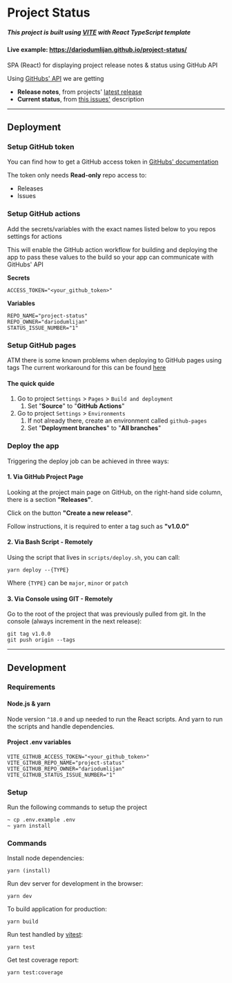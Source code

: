 # Project Status
##### This project is built using [VITE](https://vitejs.dev/) with React TypeScript template
#### Live example: https://dariodumlijan.github.io/project-status/

SPA (React) for displaying project release notes & status using GitHub API

Using [GitHubs' API](https://docs.github.com/en/rest/quickstart?apiVersion=2022-11-28) we are getting
- **Release notes**, from projects' [latest release](https://github.com/dariodumlijan/project-status/releases)
- **Current status**, from [this issues'](https://github.com/dariodumlijan/project-status/issues/1) description

---

## Deployment
### Setup GitHub token

You can find how to get a GitHub access token in [GitHubs' documentation](https://docs.github.com/en/authentication/keeping-your-account-and-data-secure/managing-your-personal-access-tokens#creating-a-fine-grained-personal-access-token)

The token only needs **Read-only** repo access to:
- Releases
- Issues

### Setup GitHub actions
Add the secrets/variables with the exact names listed below to you repos settings for actions

This will enable the GitHub action workflow for building and deploying the app to pass these values to the build so your app can communicate with GitHubs' API

**Secrets**

    ACCESS_TOKEN="<your_github_token>"

**Variables**

    REPO_NAME="project-status"
    REPO_OWNER="dariodumlijan"
    STATUS_ISSUE_NUMBER="1"

### Setup GitHub pages
ATM there is some known problems when deploying to GitHub pages using tags
The current workaround for this can be found [here](https://github.com/actions/deploy-pages/issues/151#issuecomment-1491271099)

#### The quick quide

1. Go to project `Settings` > `Pages` > `Build and deployment`
    1. Set "**Source**" to "**GitHub Actions**"
1. Go to project `Settings` > `Environments`
    1. If not already there, create an environment called `github-pages`
    2. Set "**Deployment branches**" to "**All branches**"

### Deploy the app

Triggering the deploy job can be achieved in three ways:

#### 1. Via GitHub Project Page
Looking at the project main page on GitHub, on the right-hand side column, there is a section **"Releases"**.

Click on the button **"Create a new release"**.

Follow instructions, it is required to enter a tag such as **"v1.0.0"**

#### 2. Via Bash Script - Remotely
Using the script that lives in `scripts/deploy.sh`, you can call:

    yarn deploy --{TYPE}

Where `{TYPE}` can be `major`, `minor` or `patch`

#### 3. Via Console using GIT - Remotely
Go to the root of the project that was previously pulled from git.
In the console (always increment in the next release):

    git tag v1.0.0
    git push origin --tags

---

## Development
### Requirements
#### Node.js & yarn

Node version `^18.0` and up needed to run the React scripts. And yarn to run the scripts and handle dependencies.

#### Project .env variables

    VITE_GITHUB_ACCESS_TOKEN="<your_github_token>"
    VITE_GITHUB_REPO_NAME="project-status"
    VITE_GITHUB_REPO_OWNER="dariodumlijan"
    VITE_GITHUB_STATUS_ISSUE_NUMBER="1"

### Setup
Run the following commands to setup the project

    ~ cp .env.example .env
    ~ yarn install


### Commands

Install node dependencies:

    yarn (install)

Run dev server for development in the browser:

    yarn dev

To build application for production:

    yarn build

Run test handled by [vitest](https://vitest.dev/):

    yarn test

Get test coverage report:

    yarn test:coverage
